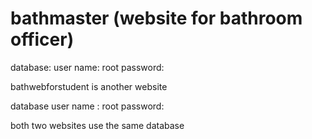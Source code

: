 # bathmaster (website for bathroom officer)

database:
user name: root
password:


bathwebforstudent is another website  

database user name : root  password:


both two websites use the same database
